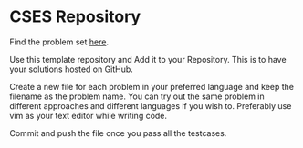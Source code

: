 # CSES Repository

Find the problem set [here](https://cses.fi/problemset).

Use this template repository and Add it to your Repository. This is to have your solutions hosted on GitHub.

Create a new file for each problem in your preferred language and keep the filename as the problem name. You can try out the same problem in different approaches and different languages if you wish to.
Preferably use vim as your text editor while writing code.

Commit and push the file once you pass all the testcases.

